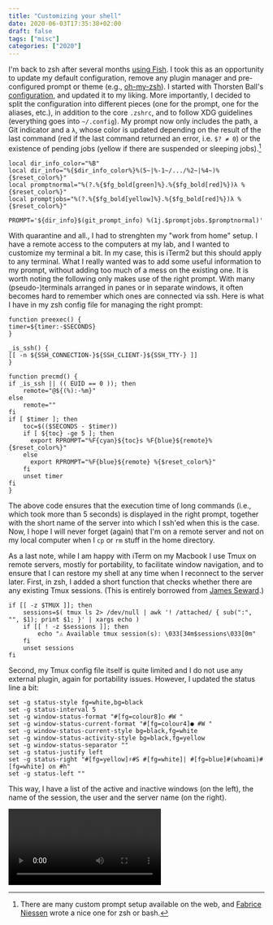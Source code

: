 ```yaml
---
title: "Customizing your shell"
date: 2020-06-03T17:35:38+02:00
draft: false
tags: ["misc"]
categories: ["2020"]
---
```


I'm back to zsh after several months [using Fish](/post/fish-shell). I took this as an opportunity to update my default configuration, remove any plugin manager and pre-configured prompt or theme (e.g., [oh-my-zsh](https://ohmyz.sh)). I started with Thorsten Ball's [configuration](https://github.com/mrnugget/dotfiles), and updated it to my liking. More importantly, I decided to split the configuration into different pieces (one for the prompt, one for the aliases, etc.), in addition to the core `.zshrc`, and to follow XDG guidelines (everything goes into `~/.config`). My prompt now only includes the path, a Git indicator and a `λ`, whose color is updated depending on the result of the last command (red if the last command returned an error, i.e. `$? ≠ 0`) or the existence of pending jobs (yellow if there are suspended or sleeping jobs).[^1]

```shell
local dir_info_color="%B"
local dir_info="%{$dir_info_color%}%(5~|%-1~/.../%2~|%4~)%{$reset_color%}"
local promptnormal="%(?.%{$fg_bold[green]%}.%{$fg_bold[red]%})λ %{$reset_color%}"
local promptjobs="%(?.%{$fg_bold[yellow]%}.%{$fg_bold[red]%})λ %{$reset_color%}"

PROMPT='${dir_info}$(git_prompt_info) %(1j.$promptjobs.$promptnormal)'
```

With quarantine and all., I had to strenghten my "work from home" setup. I have a remote access to the computers at my lab, and I wanted to customize my terminal a bit. In my case, this is iTerm2 but this should apply to any terminal. What I really wanted was to add some useful information to my prompt, without adding too much of a mess on the existing one. It is worth noting the following only makes use of the right prompt. With many (pseudo-)terminals arranged in panes or in separate windows, it often becomes hard to remember which ones are connected via ssh. Here is what I have in my zsh config file for managing the right prompt:

```shell
function preexec() {
timer=${timer:-$SECONDS}
}

_is_ssh() {
[[ -n ${SSH_CONNECTION-}${SSH_CLIENT-}${SSH_TTY-} ]]
}

function precmd() {
if _is_ssh || (( EUID == 0 )); then
    remote="@${(%):-%m}"
else
    remote=""
fi
if [ $timer ]; then
    toc=$(($SECONDS - $timer))
    if [ ${toc} -ge 5 ]; then
      export RPROMPT="%F{cyan}${toc}s %F{blue}${remote}% {$reset_color%}"
    else
      export RPROMPT="%F{blue}${remote} %{$reset_color%}"
    fi
    unset timer
fi
}
```

The above code ensures that the execution time of long commands (i.e., which took more than 5 seconds) is displayed in the right prompt, together with the short name of the server into which I ssh'ed when this is the case. Now, I hope I will never forget (again) that I'm on a remote server and not on my local computer when I `cp` or `rm` stuff in the home directory.

As a last note, while I am happy with iTerm on my Macbook I use Tmux on remote servers, mostly for portability, to facilitate window navigation, and to ensure that I can restore my shell at any time when I reconnect to the server later. First, in zsh, I added a short function that checks whether there are any existing Tmux sessions. (This is entirely borrowed from [James Seward](https://jamesoff.net/2017/08/26/tmux-configuration.html).)

```shell
if [[ -z $TMUX ]]; then
    sessions=$( tmux ls 2> /dev/null | awk '! /attached/ { sub(":", "", $1); print $1; }' | xargs echo )
    if [[ ! -z $sessions ]]; then
        echo "⚠ Available tmux session(s): \033[34m$sessions\033[0m"
    fi
    unset sessions
fi
```

Second, my Tmux config file itself is quite limited and I do not use any external plugin, again for portability issues. However, I updated the status line a bit:

```shell
set -g status-style fg=white,bg=black
set -g status-interval 5
set -g window-status-format "#[fg=colour8]○ #W "
set -g window-status-current-format "#[fg=colour4]● #W "
set -g window-status-current-style bg=black,fg=white
set -g window-status-activity-style bg=black,fg=yellow
set -g window-status-separator ""
set -g status-justify left
set -g status-right "#[fg=yellow]♯#S #[fg=white]| #[fg=blue]#(whoami)#[fg=white] on #h"
set -g status-left ""
```

This way, I have a list of the active and inactive windows (on the left), the name of the session, the user and the server name (on the right).

<video class="tab" controls>
  <source src="/img/tmuxing.mp4"/>
</video>

[^1]: There are many custom prompt setup available on the web, and [Fabrice Niessen](https://github.com/fniessen/shell-leuven) wrote a nice one for zsh or bash.
